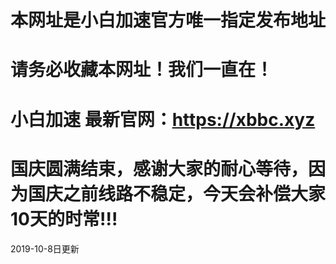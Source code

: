 

# 本网址是小白加速官方唯一指定发布地址

# 请务必收藏本网址！我们一直在！

# 小白加速 最新官网：https://xbbc.xyz

# 国庆圆满结束，感谢大家的耐心等待，因为国庆之前线路不稳定，今天会补偿大家10天的时常!!!

2019-10-8日更新 

